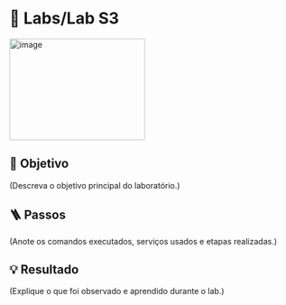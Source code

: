 # 🧪 Labs/Lab S3

<img width="240" height="180" alt="image" src="https://github.com/user-attachments/assets/e86b9a4b-6ca6-4ae4-bc94-517d2a9b84fa" />



## 🎯 Objetivo
(Descreva o objetivo principal do laboratório.)

## 🪜 Passos
(Anote os comandos executados, serviços usados e etapas realizadas.)

## 💡 Resultado
(Explique o que foi observado e aprendido durante o lab.)
